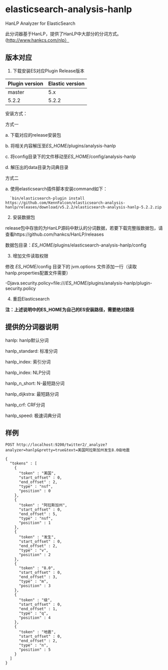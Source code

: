# elasticsearch-analysis-hanlp
HanLP Analyzer for ElasticSearch

此分词器基于HanLP，提供了HanLP中大部分的分词方式。(http://www.hankcs.com/nlp）

## 版本对应

1. 下载安装ES对应Plugin Release版本


| Plugin version | Elastic version |
| --- | --- |
| master | 5.x |
| 5.2.2 | 5.2.2 |

安装方式：

方式一

   a. 下载对应的release安装包
   
   b. 将相关内容解压至*ES_HOME*/plugins/analysis-hanlp
   
   c. 将config目录下的文件移动至*ES_HOME*/config/analysis-hanlp
   
   d. 解压出的data目录为词典目录
   
方式二

   a. 使用elasticsearch插件脚本安装command如下：
   
      `bin/elasticsearch-plugin install https://github.com/KennFalcon/elasticsearch-analysis-hanlp/releases/download/v5.2.2/elasticsearch-analysis-hanlp-5.2.2.zip  

2. 安装数据包

release包中存放的为HanLP源码中默认的分词数据，若要下载完整版数据包，请查看https://github.com/hankcs/HanLP/releases

数据包目录：*ES_HOME*/plugins/elasticsearch-analysis-hanlp/config

3. 增加文件读取权限

修改 *ES_HOME*/config 目录下的 jvm.options 文件添加一行（读取hanlp.properties配置文件需要）

-Djava.security.policy=file:///*ES_HOME*/plugins/analysis-hanlp/plugin-security.policy


4. 重启Elasticsearch

**注：上述说明中的ES_HOME为自己的ES安装路径，需要绝对路径**

## 提供的分词器说明

hanlp: hanlp默认分词

hanlp_standard: 标准分词

hanlp_index: 索引分词

hanlp_index: NLP分词

hanlp_n_short: N-最短路分词

hanlp_dijkstra: 最短路分词

hanlp_crf: CRF分词

hanlp_speed: 极速词典分词

## 样例

```
POST http://localhost:9200/twitter2/_analyze?analyzer=hanlp&pretty=true&text=美国阿拉斯加州发生8.0级地震
```

```
{
  "tokens" : [
    {
      "token" : "美国",
      "start_offset" : 0,
      "end_offset" : 2,
      "type" : "nsf",
      "position" : 0
    },
    {
      "token" : "阿拉斯加州",
      "start_offset" : 0,
      "end_offset" : 5,
      "type" : "nsf",
      "position" : 1
    },
    {
      "token" : "发生",
      "start_offset" : 0,
      "end_offset" : 2,
      "type" : "v",
      "position" : 2
    },
    {
      "token" : "8.0",
      "start_offset" : 0,
      "end_offset" : 3,
      "type" : "m",
      "position" : 3
    },
    {
      "token" : "级",
      "start_offset" : 0,
      "end_offset" : 1,
      "type" : "q",
      "position" : 4
    },
    {
      "token" : "地震",
      "start_offset" : 0,
      "end_offset" : 2,
      "type" : "n",
      "position" : 5
    }
  ]
}
```

